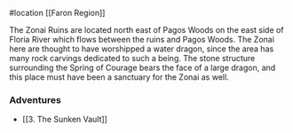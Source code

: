 #location [[Faron Region]]

The Zonai Ruins are located north east of Pagos Woods on the east side of Floria River which flows between the ruins and Pagos Woods. The Zonai here are thought to have worshipped a water dragon, since the area has many rock carvings dedicated to such a being. The stone structure surrounding the Spring of Courage bears the face of a large dragon, and this place must have been a sanctuary for the Zonai as well.

### Adventures

* [[3. The Sunken Vault]]